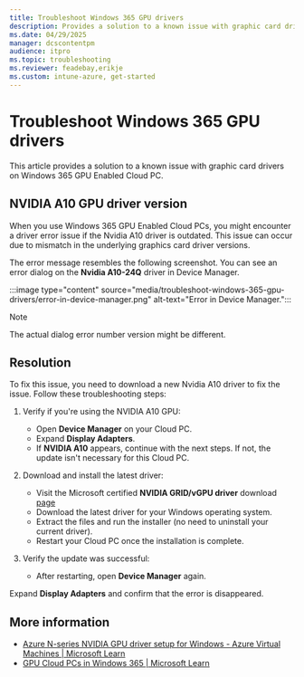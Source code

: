 ```yaml
---
title: Troubleshoot Windows 365 GPU drivers
description: Provides a solution to a known issue with graphic card drivers on Windows 365 GPU Enabled Cloud PC.
ms.date: 04/29/2025
manager: dcscontentpm
audience: itpro
ms.topic: troubleshooting
ms.reviewer: feadebay,erikje
ms.custom: intune-azure, get-started
---
```

# Troubleshoot Windows 365 GPU drivers

This article provides a solution to a known issue with graphic card drivers on Windows 365 GPU Enabled Cloud PC.

## NVIDIA A10 GPU driver version

When you use Windows 365 GPU Enabled Cloud PCs, you might encounter a driver error issue if the Nvidia A10 driver is outdated. This issue can occur due to mismatch in the underlying graphics card driver versions. 

The error message resembles the following screenshot. You can see an error dialog on the **Nvidia A10-24Q** driver in Device Manager.

:::image type="content" source="media/troubleshoot-windows-365-gpu-drivers/error-in-device-manager.png" alt-text="Error in Device Manager.":::

> [!NOTE]
> The actual dialog error number version might be different.

## Resolution

To fix this issue, you need to download a new Nvidia A10 driver to fix the issue. Follow these troubleshooting steps:

1. Verify if you're using the NVIDIA A10 GPU:

   * Open **Device Manager** on your Cloud PC.
   * Expand **Display Adapters**.
   * If **NVIDIA A10** appears, continue with the next steps. If not, the update isn't necessary for this Cloud PC.

2. Download and install the latest driver:

   * Visit the Microsoft certified **NVIDIA GRID/vGPU driver** download [page](/azure/virtual-machines/windows/n-series-driver-setup#nvidia-gridvgpu-drivers)
   * Download the latest driver for your Windows operating system.
   * Extract the files and run the installer (no need to uninstall your current driver).
   * Restart your Cloud PC once the installation is complete.

3. Verify the update was successful:

   * After restarting, open **Device Manager** again.

Expand **Display Adapters** and confirm that the error is disappeared.

## More information

* [Azure N-series NVIDIA GPU driver setup for Windows - Azure Virtual Machines | Microsoft Learn](/azure/virtual-machines/windows/n-series-driver-setup#nvidia-gridvgpu-drivers)
* [GPU Cloud PCs in Windows 365 | Microsoft Learn](/windows-365/enterprise/gpu-cloud-pc)
